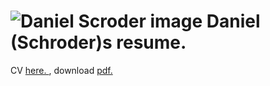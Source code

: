 # ![Daniel Scroder image](https://deeit.github.io/images/deethumb01.jpg) Daniel (Schroder)s resume.  
CV [ here. ](https://deeit.github.io/display-cv.html), download [ pdf. ](https://deeit.github.io/daniel-schroder-resume.pdf)
